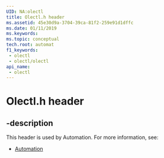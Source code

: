 ```yaml
---
UID: NA:olectl
title: Olectl.h header
ms.assetid: 45e30d9a-3704-39ca-81f2-259e91d1dffc
ms.date: 01/11/2019
ms.keywords: 
ms.topic: conceptual
tech.root: automat
f1_keywords:
 - olectl
 - olectl/olectl
api_name:
 - olectl
---
```


# Olectl.h header


## -description

This header is used by Automation. For more information, see:

- [Automation](../_automat/index.md)

